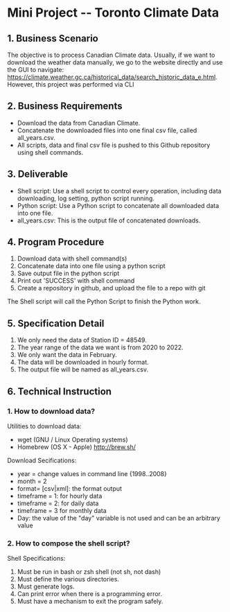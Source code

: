 # Mini Project -- Toronto Climate Data

## 1. Business Scenario
The objective is to process Canadian Climate data.
Usually, if we want to download the weather data manually, we go to the website directly and use the GUI to navigate: https://climate.weather.gc.ca/historical_data/search_historic_data_e.html. 
However, this project was performed via CLI

## 2. Business Requirements
- Download the data from Canadian Climate.
- Concatenate the downloaded files into one final csv file, called all_years.csv.
- All scripts, data and final csv file is pushed to this Github repository using shell commands.

## 3. Deliverable
- Shell script: Use a shell script to control every operation, including data downloading, log setting, python script running.
- Python script: Use a Python script to concatenate all downloaded data into one file.
- all_years.csv: This is the output file of concatenated downloads.

## 4. Program Procedure
1. Download data with shell command(s)
2. Concatenate data into one file using a python script
3. Save output file in the python script
4. Print out 'SUCCESS' with shell command
5. Create a repository in github, and upload the file to a repo with git

The Shell script will call the Python Script to finish the Python work.

## 5. Specification Detail
1. We only need the data of Station ID = 48549.
2. The year range of the data we want is from 2020 to 2022.
3. We only want the data in February.
4. The data will be downloaded in hourly format.
5. The output file will be named as all_years.csv.

## 6. Technical Instruction
### 1. How to download data?
Utilities to download data: 
- wget (GNU / Linux Operating systems)
- Homebrew (OS X - Apple) http://brew.sh/

Download Secifications: 
- year = change values in command line {1998..2008}
- month = 2
- format= [csv|xml]: the format output
- timeframe = 1: for hourly data
- timeframe = 2: for daily data
- timeframe = 3 for monthly data
- Day: the value of the "day" variable is not used and can be an arbitrary value

### 2. How to compose the shell script?
Shell Specifications:
1. Must be run in bash or zsh shell (not sh, not dash)
2. Must define the various directories.
3. Must generate logs.
4. Can print error when there is a programming error.
5. Must have a mechanism to exit the program safely.
